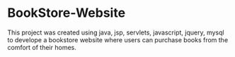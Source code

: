 # BookStore-Website
This project was created using java, jsp, servlets, javascript, jquery, mysql to develope a bookstore website where users can purchase books from the comfort of their homes.
